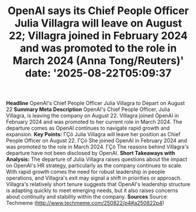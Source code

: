 ﻿---
title: "OpenAI says its Chief People Officer Julia Villagra will leave on August 22; Villagra joined in February 2024 and was promoted to the role in March 2024 (Anna Tong/Reuters)'
date: '2025-08-22T05:09:37"
category: "Markets"
summary: ""
slug: "openai says its chief people officer julia villagra will lea"
source_urls:
  - "http://www.techmeme.com/250822/p4#a250822p4"
seo:
  title: "OpenAI says its Chief People Officer Julia Villagra will leave on August 22; Villagra joined in February 2024 and was promoted to the role in March 2024 (Anna Tong/Reuters) | Hash n Hedge'
  description: '"
  keywords: ["news", "markets", "brief"]
---
**Headline** OpenAI's Chief People Officer Julia Villagra to Depart on August 22  **Summary Meta Description** OpenAI's Chief People Officer, Julia Villagra, is leaving the company on August 22. Villagra joined OpenAI in February 2024 and was promoted to her current role in March 2024. The departure comes as OpenAI continues to navigate rapid growth and expansion.  **Key Points:**  ΓÇó Julia Villagra will leave her position as Chief People Officer on August 22. ΓÇó She joined OpenAI in February 2024 and was promoted to the role in March 2024. ΓÇó The reasons behind Villagra's departure have not been disclosed by OpenAI.  **Short Takeaways with Analysis:** The departure of Julia Villagra raises questions about the impact on OpenAI's HR strategy, particularly as the company continues to scale. With rapid growth comes the need for robust leadership in people operations, and Villagra's exit may signal a shift in priorities or approach. Villagra's relatively short tenure suggests that OpenAI's leadership structure is adapting quickly to meet emerging needs, but it also raises concerns about continuity and stability within the company.  **Sources** Source: Techmeme (http://www.techmeme.com/250822/p4#a250822p4) 
